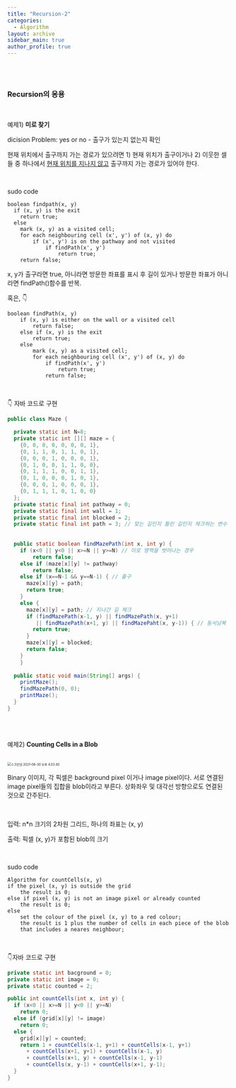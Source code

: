 ```yaml
---
title: "Recursion-2"
categories:
  - Algorithm
layout: archive
sidebar_main: true
author_profile: true
---
```


<br><br>

### Recursion의 응용

<br>



예제1) **미로 찾기**

dicision Problem: yes or no - 출구가 있는지 없는지 확인

현재 위치에서 출구까지 가는 경로가 있으려면 1) 현재 위치가 출구이거나 2) 이웃한 셀들 중 하나에서 <u>현재 위치를 지나지 않고</u> 출구까지 가는 경로가 있어야 한다.

<br>

sudo code

```
boolean findpath(x, y)
  if (x, y) is the exit
  	return true;
  else
  	mark (x, y) as a visited cell;
  	for each neighbouring cell (x', y') of (x, y) do
  		if (x', y') is on the pathway and not visited
  			if findPath(x', y')
  				return true;
  	return false;
```

x, y가 출구라면 true, 아니라면 방문한 좌표를 표시 후 길이 있거나 방문한 좌표가 아니라면 findPath()함수를 반복. 

혹은, 👇

````
boolean findPath(x, y)
	if (x, y) is either on the wall or a visited cell
		return false;
	else if (x, y) is the exit
		return true;
	else
		mark (x, y) as a visited cell;
		for each neighbouring cell (x', y') of (x, y) do
			if findPath(x', y')
				return true;
			return false;
````

<br>

👇 자바 코드로 구현

```java
public class Maze {

  private static int N=8;
  private static int [][] maze = {
    {0, 0, 0, 0, 0, 0, 0, 1}, 
    {0, 1, 1, 0, 1, 1, 0, 1},
    {0, 0, 0, 1, 0, 0, 0, 1}, 
    {0, 1, 0, 0, 1, 1, 0, 0}, 
    {0, 1, 1, 1, 0, 0, 1, 1}, 
    {0, 1, 0, 0, 0, 1, 0, 1}, 
    {0, 0, 0, 1, 0, 0, 0, 1}, 
    {0, 1, 1, 1, 0, 1, 0, 0}
  };
  private static final int pathway = 0;
  private static final int wall = 1;
  private static final int blocked = 2;
  private static final int path = 3; // 맞는 길인지 틀린 길인지 체크하는 변수
	
  
  public static boolean findMazePath(int x, int y) {
  	if (x<0 || y<0 || x>=N || y>=N) // 미로 영역을 벗어나는 경우
    	return false;
  	else if (maze[x][y] != pathway)
    	return false;
  	else if (x==N-1 && y==N-1) { // 출구 
      maze[x][y] = path;
      return true;
    }
    else {
      maze[x][y] = path; // 지나간 길 체크 
      if (findMazePath(x-1, y) || findMazePath(x, y+1)
         || findMazePath(x+1, y) || findMazePaht(x, y-1)) { // 동서남북 방향 모두 체크 
        return true;
      }
      maze[x][y] = blocked;
      return false;
    }
	}
  
  public static void main(String[] args) {
    printMaze();
    findMazePath(0, 0);
    printMaze();
  }
}

```



<br><br>

예제2) **Counting Cells in a Blob**

<br>

<img src="%E1%84%89%E1%85%B3%E1%84%8F%E1%85%B3%E1%84%85%E1%85%B5%E1%86%AB%E1%84%89%E1%85%A3%E1%86%BA%202021-06-30%20%E1%84%8B%E1%85%A9%E1%84%92%E1%85%AE%204.03.40.png" alt="스크린샷 2021-06-30 오후 4.03.40" style="zoom:50%;" />

Binary 이미지, 각 픽셀은 background pixel 이거나 image pixel이다. 서로 연결된 image pixel들의 집합을 blob이라고 부른다. 상화좌우 및 대각선 방향으로도 연결된 것으로 간주된다. 

<br>

입력: n*n 크기의 2차원 그리드, 하나의 좌표는 (x, y)

출력: 픽셀 (x, y)가 포함된 blob의 크기

<br>

sudo code

```
Algorithm for countCells(x, y)
if the pixel (x, y) is outside the grid
	the result is 0;
else if pixel (x, y) is not an image pixel or already counted
	the result is 0;
else
	set the colour of the pixel (x, y) to a red colour;
	the result is 1 plus the number of cells in each piece of the blob 
	that includes a neares neighbour;
```

<br>



👇자바 코드로 구현

```java
private static int bacground = 0;
private static int image = 0;
private static counted = 2;

public int countCells(int x, int y) {
  if (x<0 || x>=N || y<0 || y>=N) 
    return 0;
  else if (grid[x][y] != image)
    return 0;
  else {
    grid[x][y] = counted;
    return 1 + countCells(x-1, y+1) + countCells(x-1, y+1) 
      + countCells(x+1, y+1) + countCells(x-1, y) 
      + countCells(x+1, y) + countCells(x-1, y-1) 
      + countCells(x, y-1) + countCells(x+1, y-1);
  }
}
```

